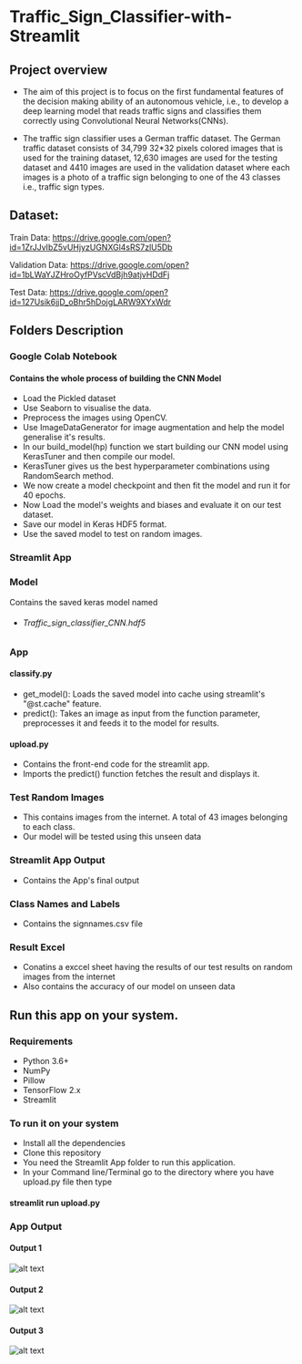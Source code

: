 # Traffic_Sign_Classifier-with-Streamlit

## Project overview
- The aim of this project is to focus on the first fundamental features of the decision making ability of an autonomous vehicle, 
i.e., to develop a deep learning model that reads traffic signs and classifies them correctly using Convolutional Neural Networks(CNNs).

- The traffic sign classifier uses a German traffic dataset. The German traffic dataset consists of
34,799 32*32 pixels colored images that is used for the training dataset, 12,630 images are used
for the testing dataset and 4410 images are used in the validation dataset where each images is a
photo of a traffic sign belonging to one of the 43 classes i.e., traffic sign types.


## Dataset:
Train Data: https://drive.google.com/open?id=1ZrJJvIbZ5vUHjyzUGNXGl4sRS7zlU5Db

Validation Data: https://drive.google.com/open?id=1bLWaYJZHroOyfPVscVdBjh9atjvHDdFj

Test Data: https://drive.google.com/open?id=127Usik6jjD_oBhr5hDojgLARW9XYxWdr

## Folders Description
### Google Colab Notebook
#### Contains the whole process of building the CNN Model 
- Load the Pickled dataset
- Use Seaborn to visualise the data.
- Preprocess the images using OpenCV.
- Use ImageDataGenerator for image augmentation and help the model generalise it's results.
- In our build_model(hp) function we start building our CNN model using KerasTuner and then compile our model.
- KerasTuner gives us the best hyperparameter combinations using RandomSearch method.
- We now create a model checkpoint and then fit the model and run it for 40 epochs.
- Now Load the model's weights and biases and evaluate it on our test dataset.
- Save our model in Keras HDF5 format.
- Use the saved model to test on random images.

### Streamlit App
### Model
Contains the saved keras model named
- ###### Traffic_sign_classifier_CNN.hdf5
### App
#### classify.py
- get_model(): Loads the saved model into cache using streamlit's "@st.cache" feature.
- predict(): Takes an image as input from the function parameter, preprocesses it and feeds it to the model for results.
#### upload.py
- Contains the front-end code for the streamlit app.
- Imports the predict() function fetches the result and displays it.


### Test Random Images
- This contains images from the internet. A total of 43 images belonging to each class.
- Our model will be tested using this unseen data

### Streamlit App Output
- Contains the App's final output 

### Class Names and Labels
- Contains the signnames.csv file

### Result Excel
- Conatins a exccel sheet having the results of our test results on random images from the internet
- Also contains the accuracy of our model on unseen data 

## Run this app on your system.
### Requirements
- Python 3.6+
- NumPy
- Pillow
- TensorFlow 2.x
- Streamlit 

### To run it on your system
- Install all the dependencies
- Clone this repository
- You need the Streamlit App folder to run this application.
- In your Command line/Terminal go to the directory where you have upload.py file then type 
#### streamlit run upload.py

### App Output
#### Output 1
![alt text](https://github.com/dD2405/Traffic_Sign_Classifier-with-Streamlit/blob/master/Streamlit%20App%20Output/Screenshot%20(1).png)

#### Output 2
![alt text](https://github.com/dD2405/Traffic_Sign_Classifier-with-Streamlit/blob/master/Streamlit%20App%20Output/Screenshot%20(3).png)

#### Output 3
![alt text](https://github.com/dD2405/Traffic_Sign_Classifier-with-Streamlit/blob/master/Streamlit%20App%20Output/Screenshot%20(2).png)
